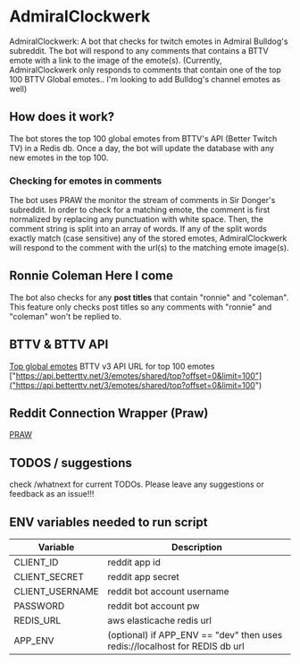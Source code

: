 # AdmiralClockwerk

AdmiralClockwerk: A bot that checks for twitch emotes in Admiral Bulldog's subreddit. The bot will respond to any comments that contains a BTTV emote with a link to the image of the emote(s). (Currently, AdmiralClockwerk only responds to comments that contain one of the top 100 BTTV Global emotes.. I'm looking to add Bulldog's channel emotes as well) 

## How does it work?

The bot stores the top 100 global emotes from BTTV's API (Better Twitch TV) in a Redis db. Once a day, the bot will update the database with any new emotes in the top 100. 

### Checking for emotes in comments

The bot uses PRAW the monitor the stream of comments in Sir Donger's subreddit. In order to check for a matching emote, the comment is first normalized by replacing any punctuation with white space. Then, the comment string is split into an array of words. If any of the split words 
exactly match (case sensitive) any of the stored emotes, AdmiralClockwerk will respond to the comment with the url(s) to the matching emote image(s).

## Ronnie Coleman Here I come

The bot also checks for any **post titles** that contain "ronnie" and "coleman". This feature only checks post titles so any comments with "ronnie" and "coleman" won't be replied to. 

## BTTV & BTTV API
[Top global emotes](https://betterttv.com/emotes/top)
BTTV v3 API URL for top 100 emotes ["https://api.betterttv.net/3/emotes/shared/top?offset=0&limit=100"]("https://api.betterttv.net/3/emotes/shared/top?offset=0&limit=100")

## Reddit Connection Wrapper (Praw)
[PRAW](https://asyncpraw.readthedocs.io/en/latest/)
## TODOS / suggestions

check /whatnext for current TODOs. Please leave any suggestions or feedback as an issue!!!

## ENV variables needed to run script

| Variable        | Description                                                                 |
| --------------- | --------------------------------------------------------------------------- |
| CLIENT_ID       | reddit app id                                                               |
| CLIENT_SECRET   | reddit app secret                                                           |
| CLIENT_USERNAME | reddit bot account username                                                 |
| PASSWORD        | reddit bot account pw                                                       |
| REDIS_URL       | aws elasticache redis url                                                   |
| APP_ENV         | (optional) if APP_ENV == "dev" then uses redis://localhost for REDIS db url |